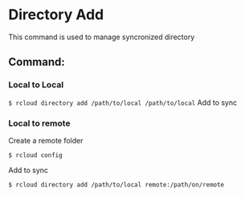 # Directory Add
This command is used to manage syncronized directory

## Command:

### Local to Local
`$ rcloud directory add /path/to/local /path/to/local` Add to sync
### Local to remote
Create a remote folder

`$ rcloud config`

Add to sync

`$ rcloud directory add /path/to/local remote:/path/on/remote` 